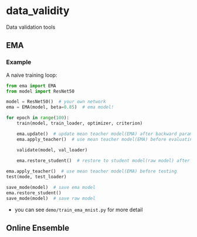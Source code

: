 # data_validity

Data validation tools

## EMA

### Example

A naive training loop:

```python
from ema import EMA
from model import ResNet50

model = ResNet50()  # your own network
ema = EMA(model, beta=0.85)  # ema model!

for epoch in range(100):
    train(model, train_loader, optimizer, criterion)

    ema.update()  # update mean teacher model(EMA) after backward params
    ema.apply_teacher()  # use mean teacher model(EMA) before evaluating

    validate(model, val_loader)

    ema.restore_student()  # restore to student model(raw model) after evaluating
    
ema.apply_teacher()  # use mean teacher model(EMA) before testing
test(mode, test_loader)

save_mode(model)  # save ema model
ema.restore_student()
save_mode(model)  # save raw model
```

* you can see `demo/train_ema_mnist.py` for more detail

## Online Ensemble
